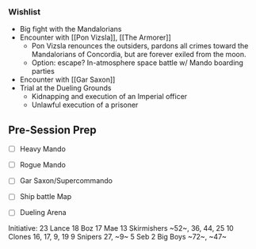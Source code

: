 ### Wishlist
- Big fight with the Mandalorians
- Encounter with [[Pon Vizsla]], [[The Armorer]]
	- Pon Vizsla renounces the outsiders, pardons all crimes toward the Mandalorians of Concordia, but are forever exiled from the moon.
	- Option: escape? In-atmosphere space battle w/ Mando boarding parties
- Encounter with [[Gar Saxon]]
- Trial at the Dueling Grounds
	- Kidnapping and execution of an Imperial officer
	- Unlawful execution of a prisoner


## Pre-Session Prep
- [ ] Heavy Mando
- [ ] Rogue Mando
- [ ] Gar Saxon/Supercommando
- [ ] Ship battle Map
- [ ] Dueling Arena



Initiative:
23 Lance
18 Boz
17 Mae
13 Skirmishers ~52~, 36, 44, 25
10 Clones 16, 17, 9, 19
9 Snipers 27, ~9~
5 Seb
2 Big Boys ~72~, ~47~